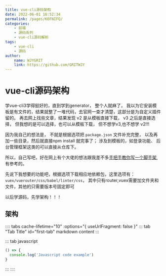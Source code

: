 ```yaml
---
title: vue-cli源码架构
date: 2022-06-01 16:52:34
permalink: /pages/KOFNIFQ/
categories:
    - 前端
    - 源码系列
    - vue-cli源码解析
tags:
    - vue-cli
    - 源码
author:
    name: WJYGRIT
    link: https://github.com/GRITWJY
---
```


# vue-cli源码架构

学vue-cli3学得挺好的，直到学到generator， 整个人就麻了， 我以为它安装模板是有文件的，结果就整了一堆代码，去官网一查才清楚，这部分是为自定义插件留的。
再去网上找些文章，结果发现 v2 是从模板直接下载， v3 之后是直接选择， 但我想的是可以选择，也可以从模板下载， 但不想学v3,也不想学 v2!!!

因为我自己的想法是， 不就是根据选项把 `package.json` 文件补充完整， 以及再加一些目录，然后就直接npm install 就完事了； 涉及到模板的，如登录功能、 后台管理框架这类的可以直接从仓库下。

所以，自己写吧，好在网上有个大佬的想法跟我差不多[手把手教你写一个脚手架](https://juejin.cn/post/6932610749906812935), 有参考的。

先说下我想要的功能吧，根据选项下载相应地依赖包，这里选项有： `vuex/vuerouter/css/babel/linter/css`， 其中只有router,vuex需要加文件夹和文件，其他的只需要版本号固定即可

以后学源码，先学架构！！！

## 架构

:::: tabs cache-lifetime="10" :options="{ useUrlFragment: false }"
::: tab "Tab Title" id="first-tab"
markdown content
:::

::: tab javascript
``` javascript
() => {
  console.log('Javascript code example')
}
```
:::
::::

